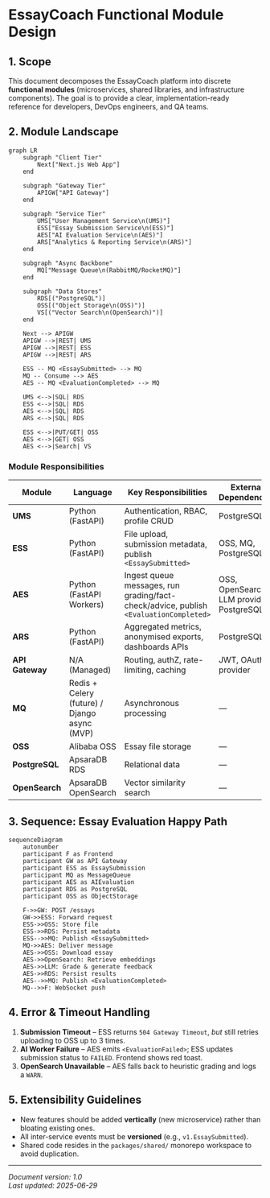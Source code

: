 # EssayCoach Functional Module Design

## 1. Scope
This document decomposes the EssayCoach platform into discrete **functional modules** (microservices, shared libraries, and infrastructure components).  The goal is to provide a clear, implementation-ready reference for developers, DevOps engineers, and QA teams.

## 2. Module Landscape
```mermaid
graph LR
    subgraph "Client Tier"
        Next["Next.js Web App"]
    end

    subgraph "Gateway Tier"
        APIGW["API Gateway"]
    end

    subgraph "Service Tier"
        UMS["User Management Service\n(UMS)"]
        ESS["Essay Submission Service\n(ESS)"]
        AES["AI Evaluation Service\n(AES)"]
        ARS["Analytics & Reporting Service\n(ARS)"]
    end

    subgraph "Async Backbone"
        MQ["Message Queue\n(RabbitMQ/RocketMQ)"]
    end

    subgraph "Data Stores"
        RDS[("PostgreSQL")]
        OSS[("Object Storage\n(OSS)")]
        VS[("Vector Search\n(OpenSearch)")]
    end

    Next --> APIGW
    APIGW -->|REST| UMS
    APIGW -->|REST| ESS
    APIGW -->|REST| ARS

    ESS -- MQ <EssaySubmitted> --> MQ
    MQ -- Consume --> AES
    AES -- MQ <EvaluationCompleted> --> MQ

    UMS <-->|SQL| RDS
    ESS <-->|SQL| RDS
    AES <-->|SQL| RDS
    ARS <-->|SQL| RDS

    ESS <-->|PUT/GET| OSS
    AES <-->|GET| OSS
    AES <-->|Search| VS
```

### Module Responsibilities
| Module | Language | Key Responsibilities | External Dependencies |
|--------|----------|----------------------|-----------------------|
| **UMS** | Python (FastAPI) | Authentication, RBAC, profile CRUD | PostgreSQL |
| **ESS** | Python (FastAPI) | File upload, submission metadata, publish `<EssaySubmitted>` | OSS, MQ, PostgreSQL |
| **AES** | Python (FastAPI Workers) | Ingest queue messages, run grading/fact-check/advice, publish `<EvaluationCompleted>` | OSS, OpenSearch, LLM provider, PostgreSQL |
| **ARS** | Python (FastAPI) | Aggregated metrics, anonymised exports, dashboards APIs | PostgreSQL |
| **API Gateway** | N/A (Managed) | Routing, authZ, rate-limiting, caching | JWT, OAuth2 provider |
| **MQ** | Redis + Celery (future) / Django async (MVP) | Asynchronous processing | — |
| **OSS** | Alibaba OSS | Essay file storage | — |
| **PostgreSQL** | ApsaraDB RDS | Relational data | — |
| **OpenSearch** | ApsaraDB OpenSearch | Vector similarity search | — |

## 3. Sequence: Essay Evaluation Happy Path
```mermaid
sequenceDiagram
    autonumber
    participant F as Frontend
    participant GW as API Gateway
    participant ESS as EssaySubmission
    participant MQ as MessageQueue
    participant AES as AIEvaluation
    participant RDS as PostgreSQL
    participant OSS as ObjectStorage

    F->>GW: POST /essays
    GW->>ESS: Forward request
    ESS->>OSS: Store file
    ESS->>RDS: Persist metadata
    ESS-->>MQ: Publish <EssaySubmitted>
    MQ->>AES: Deliver message
    AES->>OSS: Download essay
    AES->>OpenSearch: Retrieve embeddings
    AES->>LLM: Grade & generate feedback
    AES->>RDS: Persist results
    AES-->>MQ: Publish <EvaluationCompleted>
    MQ-->>F: WebSocket push
```

## 4. Error & Timeout Handling
1. **Submission Timeout** – ESS returns `504 Gateway Timeout`, *but* still retries uploading to OSS up to 3 times.
2. **AI Worker Failure** – AES emits `<EvaluationFailed>`; ESS updates submission status to `FAILED`. Frontend shows red toast.
3. **OpenSearch Unavailable** – AES falls back to heuristic grading and logs a `WARN`.

## 5. Extensibility Guidelines
* New features should be added **vertically** (new microservice) rather than bloating existing ones.
* All inter-service events must be **versioned** (e.g., `v1.EssaySubmitted`).
* Shared code resides in the `packages/shared/` monorepo workspace to avoid duplication.

---
*Document version: 1.0*  
*Last updated: 2025-06-29*                            